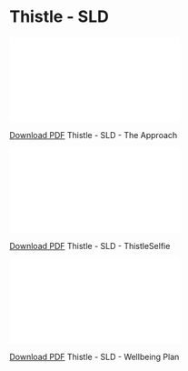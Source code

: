 <!-- https://stackoverflow.com/a/39793125 -->
<h1>Thistle - SLD</h1>
<object data="ThistleSelfie.pdf" type="application/pdf" width="90%" height="500px">
    <embed src="ThistleSelfie.pdf"></embed>
</object>
<p><a href="ThistleSelfie.pdf">Download PDF</a> Thistle - SLD - The Approach</p>

<object data="ThistleSelfie.pdf" type="application/pdf" width="90%" height="500px">
    <embed src="ThistleSelfie.pdf"></embed>
</object>
<p><a href="ThistleSelfie.pdf">Download PDF</a> Thistle - SLD - ThistleSelfie</p>

<object data="WellbeingPlan.pdf" type="application/pdf" width="90%" height="500px">
    <embed src="WellbeingPlan.pdf"></embed>
</object>
<p><a href="WellbeingPlan.pdf">Download PDF</a> Thistle - SLD - Wellbeing Plan</p>
